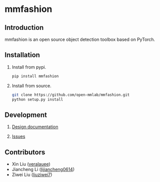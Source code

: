 # mmfashion

## Introduction

mmfashion is an open source object detection toolbox based on PyTorch.


## Installation

1. Install from pypi.

    ```bash
    pip install mmfashion
    ```

2. Install from source.

    ```bash
    git clone https://github.com/open-mmlab/mmfashion.git
    python setup.py install
    ```


## Development

1. [Design documentation](https://github.com/open-mmlab/mmfashion/blob/master/doc/design.md)

2. [Issues](https://github.com/open-mmlab/mmfashion/issues)


## Contributors

* Xin Liu ([veralauee](https://github.com/veralauee))
* Jiancheng Li ([lijiancheng0614](https://github.com/lijiancheng0614))
* Ziwei Liu ([liuziwei7](https://github.com/liuziwei7))
